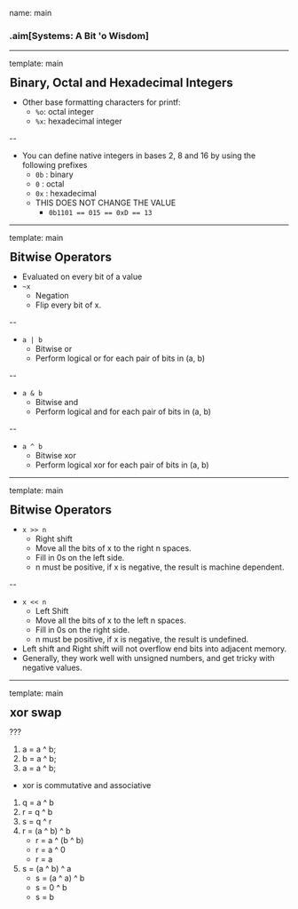 name: main

### .aim[Systems: A Bit 'o Wisdom]
<style>
.aim {
font-size: .75em;
border-bottom: 1px solid lightgray;
margin: 1px;
}
.remark-inline-code {
  background-color: lightgray;
  border-radius: 3px;
  padding-left: 2px;
  padding-right: 2px;
}
h4 {
font-size: 1.5em;
margin: 1px;
}
</style>


---
template: main

#### Binary, Octal and Hexadecimal Integers
  - Other base formatting characters for printf:
    - `%o`: octal integer
    - `%x`: hexadecimal integer

--

  - You can define native integers in bases 2, 8 and 16 by using the following prefixes
    - `0b` : binary
    - `0` : octal
    - `0x` : hexadecimal
    - THIS DOES NOT CHANGE THE VALUE
      - `0b1101 == 015 == 0xD == 13`

---
template: main

#### Bitwise Operators

  - Evaluated on every bit of a value
  - `~x`
    - Negation
    - Flip every bit of x.

--

  - `a | b`
    - Bitwise or
    - Perform logical or for each pair of bits in (a, b)

--

  - `a & b`
    - Bitwise and
    - Perform logical and for each pair of bits in (a, b)

--

  - `a ^ b`
    - Bitwise xor
    - Perform logical xor for each pair of bits in (a, b)

---
template: main

#### Bitwise Operators

  - `x >> n`
    - Right shift
    - Move all the bits of x to the right n spaces.
    - Fill in 0s on the left side.
    - n must be positive, if x is negative, the result is machine dependent.

--

  - `x << n`
    - Left Shift
    - Move all the bits of x to the left n spaces.
    - Fill in 0s on the right side.
    - n must be positive, if x is negative, the result is undefined.
  - Left shift and Right shift will not overflow end bits into adjacent memory.
  - Generally, they work well with unsigned numbers, and get tricky with negative values.


---
template: main

#### xor swap

???

  1. a = a ^ b;
  2. b = a ^ b;
  3. a = a ^ b;
  - xor is commutative and associative
  1. q = a ^ b
  2. r = q ^ b
  3. s = q ^ r
  2. r = (a ^ b) ^ b
     - r = a ^ (b ^ b)
     - r = a ^ 0
     - r = a
  3. s = (a ^ b) ^ a
     - s = (a ^ a) ^ b
     - s = 0 ^ b
     - s = b
